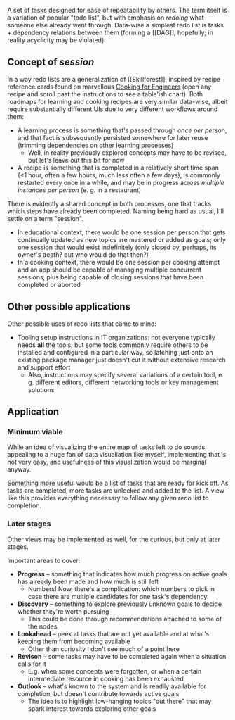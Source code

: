 ---
---

A set of tasks designed for ease of repeatability by others. The term itself is a variation of popular "todo list", but with emphasis on *redoing* what someone else already went through. Data-wise a simplest redo list is tasks + dependency relations between them (forming a [[DAG]], hopefully; in reality acyclicity may be violated).

## Concept of *session*

In a way redo lists are a generalization of [[Skillforest]], inspired by recipe reference cards found on marvellous [Cooking for Engineers](http://www.cookingforengineers.com/) (open any recipe and scroll past the instructions to see a table'ish chart). Both roadmaps for learning and cooking recipes are very similar data-wise, albeit require substantially different UIs due to very different workflows around them:

* A learning process is something that's passed through *once per person*, and that fact is subsequently persisted somewhere for later reuse (trimming dependencies on other learning processes)
    * Well, in reality previously explored concepts may have to be revised, but let's leave out this bit for now
* A recipe is something that is completed in a relatively short time span (<1 hour, often a few hours, much less often a few days), is commonly restarted every once in a while, and may be in progress across *multiple instances per person* (e. g. in a restaurant)

There is evidently a shared concept in both processes, one that tracks which steps have already been completed. Naming being hard as usual, I'll settle on a term "session".

* In educational context, there would be one session per person that gets continually updated as new topics are mastered or added as goals; only one session that would exist indefinitely (only closed by, perhaps, its owner's death? but who would do that then?)
* In a cooking context, there would be one session per cooking attempt and an app should be capable of managing multiple concurrent sessions, plus being capable of closing sessions that have been completed or aborted

## Other possible applications

Other possible uses of redo lists that came to mind:

* Tooling setup instructions in IT organizations: not everyone typically needs **all** the tools, but some tools commonly require others to be installed and configured in a particular way, so latching just onto an existing package manager just doesn't cut it without extensive research and support effort
    * Also, instructions may specify several variations of a certain tool, e. g. different editors, different networking tools or key management solutions

## Application

### Minimum viable

While an idea of visualizing the entire map of tasks left to do sounds appealing to a huge fan of data visualiation like myself, implementing that is not very easy, and usefulness of this visualization would be marginal anyway.

Something more useful would be a list of tasks that are ready for kick off. As tasks are completed, more tasks are unlocked and added to the list. A view like this provides everything necessary to follow any given redo list to completion.

### Later stages

Other views may be implemented as well, for the curious, but only at later stages.

Important areas to cover:

* **Progress** – something that indicates how much progress on active goals has already been made and how much is still left
    * Numbers! Now, there's a complication: which numbers to pick in case there are multiple candidates for one task's dependency
* **Discovery** – something to explore previously unknown goals to decide whether they're worth pursuing
    * This could be done through recommendations attached to some of the nodes
* **Lookahead** – peek at tasks that are not yet available and at what's keeping them from becoming available
    * Other than curiosity I don't see much of a point here
* **Revison** – some tasks may have to be completed again when a situation calls for it
    * E.g. when some concepts were forgotten, or when a certain intermediate resource in cooking has been exhausted
* **Outlook** – what's known to the system and is readily available for completion, but doesn't contribute towards active goals
    * The idea is to highlight low-hanging topics "out there" that may spark interest towards exploring other goals